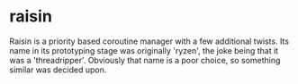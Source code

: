 # raisin
Raisin is a priority based coroutine manager with a few additional twists. Its name in its prototyping stage was originally 'ryzen', the joke being that it was a 'threadripper'. Obviously that name is a poor choice, so something similar was decided upon.
